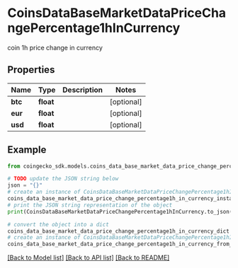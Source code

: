 # CoinsDataBaseMarketDataPriceChangePercentage1hInCurrency

coin 1h price change in currency

## Properties

Name | Type | Description | Notes
------------ | ------------- | ------------- | -------------
**btc** | **float** |  | [optional] 
**eur** | **float** |  | [optional] 
**usd** | **float** |  | [optional] 

## Example

```python
from coingecko_sdk.models.coins_data_base_market_data_price_change_percentage1h_in_currency import CoinsDataBaseMarketDataPriceChangePercentage1hInCurrency

# TODO update the JSON string below
json = "{}"
# create an instance of CoinsDataBaseMarketDataPriceChangePercentage1hInCurrency from a JSON string
coins_data_base_market_data_price_change_percentage1h_in_currency_instance = CoinsDataBaseMarketDataPriceChangePercentage1hInCurrency.from_json(json)
# print the JSON string representation of the object
print(CoinsDataBaseMarketDataPriceChangePercentage1hInCurrency.to_json())

# convert the object into a dict
coins_data_base_market_data_price_change_percentage1h_in_currency_dict = coins_data_base_market_data_price_change_percentage1h_in_currency_instance.to_dict()
# create an instance of CoinsDataBaseMarketDataPriceChangePercentage1hInCurrency from a dict
coins_data_base_market_data_price_change_percentage1h_in_currency_from_dict = CoinsDataBaseMarketDataPriceChangePercentage1hInCurrency.from_dict(coins_data_base_market_data_price_change_percentage1h_in_currency_dict)
```
[[Back to Model list]](../README.md#documentation-for-models) [[Back to API list]](../README.md#documentation-for-api-endpoints) [[Back to README]](../README.md)


